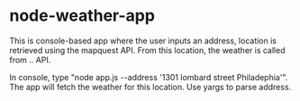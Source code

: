 # node-weather-app
This is console-based app where the user inputs an address, location is retrieved
using the mapquest API. From this location, the weather is called from .. API.

In console, type "node app.js --address '1301 lombard street Philadephia'". The app will
fetch the weather for this location.
Use yargs to parse address.
